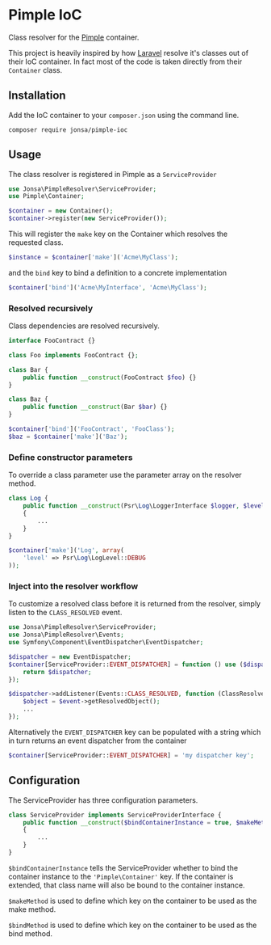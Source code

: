 # Pimple IoC
Class resolver for the [Pimple](http://pimple.sensiolabs.org/) container.

This project is heavily inspired by how [Laravel](http://laravel.com/) resolve it's classes out of their IoC container. In fact most of the code is taken directly from their ```Container``` class.

## Installation
Add the IoC container to your ```composer.json``` using the command line.
```
composer require jonsa/pimple-ioc
```

## Usage
The class resolver is registered in Pimple as a ```ServiceProvider```
```php
use Jonsa\PimpleResolver\ServiceProvider;
use Pimple\Container;

$container = new Container();
$container->register(new ServiceProvider());
```

This will register the ```make``` key on the Container which resolves the requested class.
```php
$instance = $container['make']('Acme\MyClass');
```

and the ```bind``` key to bind a definition to a concrete implementation
```php
$container['bind']('Acme\MyInterface', 'Acme\MyClass');
```

### Resolved recursively
Class dependencies are resolved recursively.
```php
interface FooContract {}

class Foo implements FooContract {};

class Bar {
    public function __construct(FooContract $foo) {}
}

class Baz {
    public function __construct(Bar $bar) {}
}

$container['bind']('FooContract', 'FooClass');
$baz = $container['make']('Baz');
```

### Define constructor parameters
To override a class parameter use the parameter array on the resolver method.
```php
class Log {
    public function __construct(Psr\Log\LoggerInterface $logger, $level = Psr\Log\LogLevel::WARNING)
    {
        ...
    }
}

$container['make']('Log', array(
    'level' => Psr\Log\LogLevel::DEBUG
));
```

### Inject into the resolver workflow
To customize a resolved class before it is returned from the resolver, simply listen to the ```CLASS_RESOLVED``` event.
```php
use Jonsa\PimpleResolver\ServiceProvider;
use Jonsa\PimpleResolver\Events;
use Symfony\Component\EventDispatcher\EventDispatcher;

$dispatcher = new EventDispatcher;
$container[ServiceProvider::EVENT_DISPATCHER] = function () use ($dispatcher) {
    return $dispatcher;
});

$dispatcher->addListener(Events::CLASS_RESOLVED, function (ClassResolvedEvent $event) {
    $object = $event->getResolvedObject();
    ...
});
```
Alternatively the ```EVENT_DISPATCHER``` key can be populated with a string which in turn returns an event dispatcher from the container
```php
$container[ServiceProvider::EVENT_DISPATCHER] = 'my dispatcher key';
```

## Configuration
The ServiceProvider has three configuration parameters.
```php
class ServiceProvider implements ServiceProviderInterface {
    public function __construct($bindContainerInstance = true, $makeMethod = 'make', $bindMethod = 'bind')
    {
        ...
    }
}
```

```$bindContainerInstance``` tells the ServiceProvider whether to bind the container instance to the ```'Pimple\Container'``` key. If the container is extended, that class name will also be bound to the container instance.

```$makeMethod``` is used to define which key on the container to be used as the make method.

```$bindMethod``` is used to define which key on the container to be used as the bind method.

